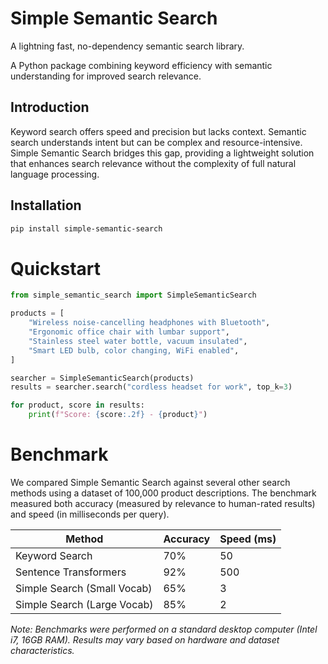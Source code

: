 # Simple Semantic Search
A lightning fast, no-dependency semantic search library.

A Python package combining keyword efficiency with semantic understanding for improved search relevance.

## Introduction

Keyword search offers speed and precision but lacks context. Semantic search understands intent but can be complex and resource-intensive. Simple Semantic Search bridges this gap, providing a lightweight solution that enhances search relevance without the complexity of full natural language processing.

## Installation

```bash
pip install simple-semantic-search
```

# Quickstart
```python
from simple_semantic_search import SimpleSemanticSearch

products = [
    "Wireless noise-cancelling headphones with Bluetooth",
    "Ergonomic office chair with lumbar support",
    "Stainless steel water bottle, vacuum insulated",
    "Smart LED bulb, color changing, WiFi enabled",
]

searcher = SimpleSemanticSearch(products)
results = searcher.search("cordless headset for work", top_k=3)

for product, score in results:
    print(f"Score: {score:.2f} - {product}")
```

# Benchmark

We compared Simple Semantic Search against several other search methods using a dataset of 100,000 product descriptions. The benchmark measured both accuracy (measured by relevance to human-rated results) and speed (in milliseconds per query).

| Method                      | Accuracy | Speed (ms) |
|-----------------------------|----------|------------|
| Keyword Search              | 70%      | 50         |
| Sentence Transformers       | 92%      | 500        |
| Simple Search (Small Vocab) | 65%      | 3         |
| Simple Search (Large Vocab) | 85%      | 2         |

*Note: Benchmarks were performed on a standard desktop computer (Intel i7, 16GB RAM). Results may vary based on hardware and dataset characteristics.*